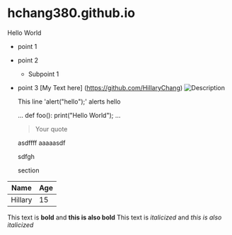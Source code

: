 # hchang380.github.io

Hello World 
* point 1
* point 2
  * Subpoint 1
* point 3
[My Text here] (https://github.com/HillaryChang)
![Description](https://avatars0.githubusercontent.com/u/583231?s=460&v=4)

  This line 'alert("hello");' alerts hello
  
  ...
  def foo():
    print("Hello World");
  ...
  
  > Your quote
  
  asdffff
  aaaaasdf
  
  sdfgh

  section
 
 |Name  |Age|
 |------|---|
 |Hillary|15|
 
 This text is __bold__ and **this is also bold**
 This text is _italicized_ and *this is also italicized*
 
